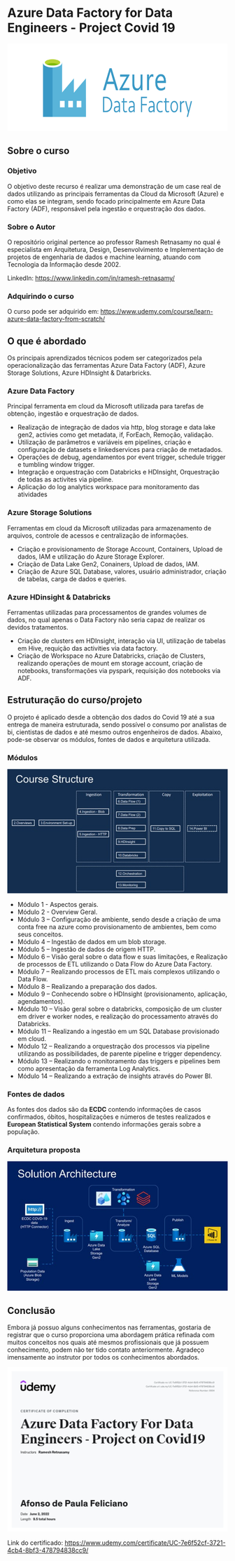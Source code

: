 # Azure Data Factory for Data Engineers - Project Covid 19

<p align="center">
  <img src="imgs/img-03.png" widht="250" height="200" />
</p>

## Sobre o curso

### Objetivo
O objetivo deste recurso é realizar uma demonstração de um case real de dados utilizando as principais ferramentas da Cloud da Microsoft (Azure) e como elas se integram, sendo focado principalmente em Azure Data Factory (ADF), responsável pela ingestão e orquestração dos dados.

### Sobre o Autor

O repositório original pertence ao professor Ramesh Retnasamy no qual é especialista em Arquitetura, Design, Desenvolvimento e Implementação de projetos de engenharia de dados e machine learning, atuando com Tecnologia da Informação desde 2002. 

LinkedIn: https://www.linkedin.com/in/ramesh-retnasamy/

### Adquirindo o curso

O curso pode ser adquirido em: https://www.udemy.com/course/learn-azure-data-factory-from-scratch/

## O que é abordado

Os principais aprendizados técnicos podem ser categorizados pela operacionalização das ferramentas Azure Data Factory (ADF), Azure Storage Solutions, Azure HDInsight & Datarbricks.

### Azure Data Factory

Principal ferramenta em cloud da Microsoft utilizada para tarefas de obtenção, ingestão e orquestração de dados. 

- Realização de integração de dados via http, blog storage e data lake gen2, activies como get metadata, if, ForEach, Remoção, validação. 
- Utilização de parâmetros e variáveis em pipelines, criação e configuração de datasets e linkedservices para criação de metadados. 
- Operações de debug, agendamentos por event trigger, schedule trigger e tumbling window trigger. 
- Integração e orquestração com Databricks e HDInsight, Orquestração de todas as activites via pipeline. 
- Aplicação do log analytics workspace para monitoramento das atividades

### Azure Storage Solutions

Ferramentas em cloud da Microsoft utilizadas para armazenamento de arquivos, controle de acessos e centralização de informações.

- Criação e provisionamento de Storage Account, Containers, Upload de dados, IAM e utilização do Azure Storage Explorer. 
- Criação de Data Lake Gen2, Conainers, Upload de dados, IAM. 
- Criação de Azure SQL Database, valores, usuário administrador, criação de tabelas, carga de dados e queries.

### Azure HDinsight & Databricks

Ferramentas utilizadas para processamentos de grandes volumes de dados, no qual apenas o Data Factory não seria capaz de realizar os devidos tratamentos.

- Criação de clusters em HDInsight, interação via UI, utilização de tabelas em Hive, requição das activities via data factory.
- Criação de Workspace no Azure Databricks, criação de Clusters, realizando operações de mount em storage account, criação de notebooks, transformações via pyspark, requisição dos notebooks via ADF.


## Estruturação do curso/projeto

O projeto é aplicado desde a obtenção dos dados do Covid 19 até a sua entrega de maneira estruturada, sendo possível o consumo por analistas de bi, cientistas de dados e até mesmo outros engenheiros de dados. Abaixo, pode-se observar os módulos, fontes de dados e arquitetura utilizada.


### Módulos

<p align="center">
  <img src="imgs/img-02.jpeg" />
</p>


- Módulo 1 - Aspectos gerais.
- Módulo 2 - Overview Geral.
- Módulo 3 – Configuração de ambiente, sendo desde a criação de uma conta free na azure como provisionamento de ambientes, bem como seus conceitos.
- Módulo 4 – Ingestão de dados em um blob storage.
- Módulo 5 – Ingestão de dados de origem HTTP.
- Módulo 6 – Visão geral sobre o data flow e suas limitações, e Realização de processos de ETL utilizando o Data Flow do Azure Data Factory.
- Módulo 7 – Realizando processos de ETL mais complexos utilizando o Data Flow.
- Módulo 8 – Realizando a preparação dos dados.
- Módulo 9 – Conhecendo sobre o HDInsight (provisionamento, aplicação, agendamentos).
- Módulo 10 – Visão geral sobre o databricks, composição de um cluster em driver e worker nodes, e realização do processamento através do Databricks.
- Módulo 11 – Realizando a ingestão em um SQL Database provisionado em cloud.
- Módulo 12 – Realizando a orquestração dos processos via pipeline utilizando as possibilidades, de parente pipeline e trigger dependency.
- Módulo 13 – Realizando o monitoramento das triggers e pipelines bem como apresentação da ferramenta Log Analytics.
- Módulo 14 – Realizando a extração de insights através do Power BI.

### Fontes de dados

As fontes dos dados são da **ECDC** contendo informações de casos confirmados, óbitos, hospitalizações e números de testes realizados e **European Statistical System** contendo informações gerais sobre a população.

### Arquitetura proposta

<p align="center">
  <img src="imgs/img-01.jpeg" />
</p>


## Conclusão

Embora já possuo alguns conhecimentos nas ferramentas, gostaria de registrar que o curso proporciona uma abordagem prática refinada com muitos conceitos nos quais até mesmos profissionais que já possuem conhecimento, podem não ter tido contato anteriormente. Agradeço imensamente ao instrutor por todos os conhecimentos abordados.

<p align="center">
 <a href="https://www.udemy.com/certificate/UC-7e6f52cf-3721-4cb4-8bf3-478794838cc9/">
    <img src="imgs/img-04.jpg" />
 </a>
</p>

Link do certificado: https://www.udemy.com/certificate/UC-7e6f52cf-3721-4cb4-8bf3-478794838cc9/





